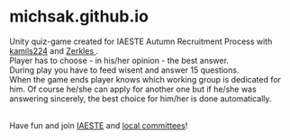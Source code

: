 # michsak.github.io

Unity quiz-game created for IAESTE Autumn Recruitment Process with <a href="https://github.com/kamils224">kamils224</a> and <a href="https://github.com/Zerkles"> Zerkles </a> .<br> 
Player has to choose - in his/her opinion - the best answer.<br>
During play you have to feed wisent and answer 15 questions.<br>
When the game ends player knows which working group is dedicated for him.
Of course he/she can apply for another one but if he/she was answering sincerely, the best choice for him/her is done automatically.
<br><br>

Have fun and join <a href="https://iaeste.org/"> IAESTE</a> and <a href="https://iaeste.org/about#countries">local committees</a>!
